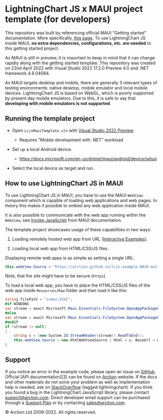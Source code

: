 # LightningChart JS x MAUI project template (for developers)

This repository was built by referencing official MAUI "Getting started" documentation. More specifically, [this page](https://docs.microsoft.com/en-us/dotnet/maui/get-started/first-app). To use LightningChart JS inside MAUI, **no extra dependencies, configurations, etc. are needed** to this getting started project.

As MAUI is still in preview, it is important to keep in mind that it can change rapidly along with the getting started template. This repository was created on 22nd April 2022 with Visual Studio 2022 17.2.0 Preview 4.0 and .NET framework 4.8.04084.

As MAUI targets desktop and mobile, there are generally 3 relevant types of testing environments: native desktop, mobile emulator and local mobile devices. LightningChart JS is based on WebGL, which is poorly supported by present day mobile emulators. Due to this, it is safe to say that **developing with mobile emulators is not supported**.

## Running the template project

- Open `LcjsMauiTemplate.sln` with [Visual Studio 2022 Preview](https://docs.microsoft.com/en-us/dotnet/maui/get-started/first-app#get-started-with-visual-studio-2022-172-preview).
    - Requires "Mobile development with .NET" workload

- Set up a local Android device.
    - https://docs.microsoft.com/en-us/dotnet/maui/android/device/setup

- Select the local device as target and run.

## How to use LightningChart JS in MAUI

To use LightningChart JS in MAUI, you have to use the MAUI `WebView` component which is capable of loading web applications and web pages. In theory this makes it possible to embed any web application inside MAUI.

It is also possible to communicate with the web app running within the `WebView`, see [Invoke JavaScript](https://docs.microsoft.com/en-us/dotnet/maui/user-interface/controls/webview#invoke-javascript) from MAUI documentation.

The template project showcases usage of these capabilities in two ways:

1. Loading remotely hosted web app from URL ([Interactive Examples](https://www.arction.com/lightningchart-js-interactive-examples/)).

2. Loading local web app from HTML/CSS/JS files.

Displaying remote web apps is as simple as setting a single URL:

```c#
this.webView.Source = "https://arction.github.io/lcjs-example-0010-multiChannelLineProgressive/";
```

Note, that the site might have to be secure (`https`).

To load a local web app, you have to place the HTML/CSS/JS files of the web app inside `Resources/Raw` folder and then load it like this:

```c#
string filePath = "index.html";
#if WINDOWS
var stream = await Microsoft.Maui.Essentials.FileSystem.OpenAppPackageFileAsync("Assets/" + filePath);
#else
var stream = await Microsoft.Maui.Essentials.FileSystem.OpenAppPackageFileAsync(filePath);
#endif
if (stream != null)
{
    string s = (new System.IO.StreamReader(stream)).ReadToEnd();
    this.webView.Source = new HtmlWebViewSource { Html = s, BaseUrl = @"file:///android_asset/" };
}
```

## Support

If you notice an error in the example code, please open an issue on [GitHub](https://github.com/Arction/lcjs-maui-template/issues). Official [API documentation][3] can be found on [Arction](https://www.arction.com/lightningchart-js-api-documentation) website. If the docs and other materials do not solve your problem as well as implementation help is needed, ask on [StackOverflow](https://stackoverflow.com/questions/tagged/lightningchart) (tagged lightningchart). If you think you found a bug in the LightningChart JavaScript library, please contact support@arction.com. Direct developer email support can be purchased through a [Support Plan](https://www.arction.com/support-services/) or by contacting sales@arction.com.

© Arction Ltd 2009-2022. All rights reserved.